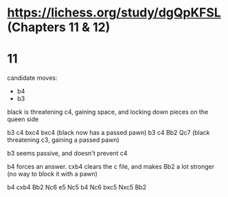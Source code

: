 # https://lichess.org/study/dgQpKFSL (Chapters 11 & 12)

# 11

candidate moves:

- b4
- b3

black is threatening c4, gaining space, and locking down pieces on the queen side

b3 c4 bxc4 bxc4 (black now has a passed pawn)
b3 c4 Bb2 Qc7 (black threatening c3, gaining a passed pawn)

b3 seems passive, and doesn't prevent c4

b4 forces an answer. cxb4 clears the c file, and makes Bb2 a lot stronger (no way to block it with a pawn)

b4 cxb4 Bb2 Nc6 e5 Nc5
b4 Nc6 bxc5 Nxc5 Bb2
